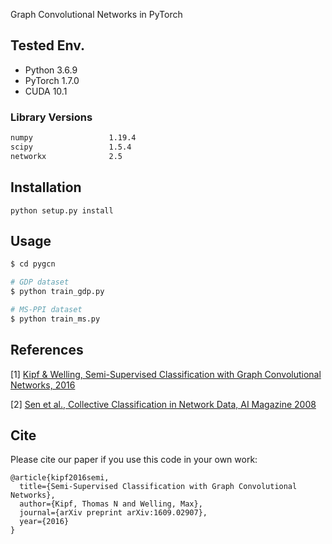 Graph Convolutional Networks in PyTorch

## Tested Env.

- Python 3.6.9
- PyTorch 1.7.0
- CUDA 10.1

### Library Versions

```bash
numpy                 1.19.4
scipy                 1.5.4
networkx              2.5
```

## Installation

```python setup.py install```

## Usage

```bash
$ cd pygcn

# GDP dataset
$ python train_gdp.py

# MS-PPI dataset
$ python train_ms.py
```

## References

[1] [Kipf & Welling, Semi-Supervised Classification with Graph Convolutional Networks, 2016](https://arxiv.org/abs/1609.02907)

[2] [Sen et al., Collective Classification in Network Data, AI Magazine 2008](http://linqs.cs.umd.edu/projects/projects/lbc/)

## Cite

Please cite our paper if you use this code in your own work:

```
@article{kipf2016semi,
  title={Semi-Supervised Classification with Graph Convolutional Networks},
  author={Kipf, Thomas N and Welling, Max},
  journal={arXiv preprint arXiv:1609.02907},
  year={2016}
}
```
